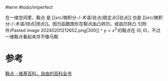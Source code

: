 #term #todo/imperfect 


在一维空间里，鞍点 是 [[src/微积分-/-术语/驻点(稳定点)|驻点]] 也是 [[src/微积分-/-术语/拐点|拐点]]。因为函数图形在鞍点由凸转凹，或由凹转凸
![[附件/Pasted image 20240201212652.png|300]]
^ ${\displaystyle y=x^{3}\,}$的鞍点在 $(0,0)$，不过一维鞍点看起来并不像马鞍

# 参考
[鞍点 - 维基百科，自由的百科全书](https://zh.wikipedia.org/wiki/%E9%9E%8D%E9%BB%9E)
